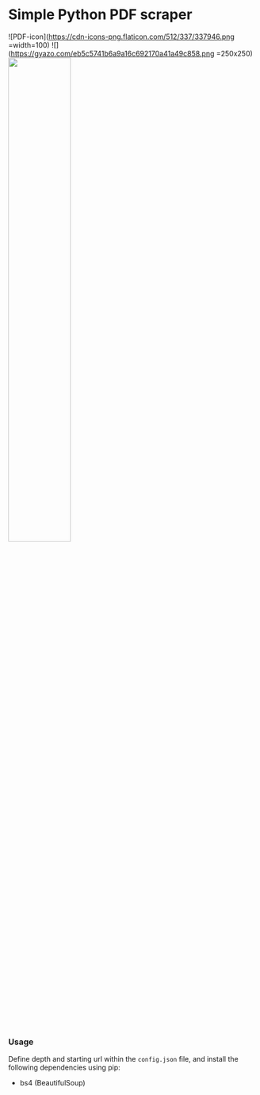 # Simple Python PDF scraper
![PDF-icon](https://cdn-icons-png.flaticon.com/512/337/337946.png =width=100)
![](https://gyazo.com/eb5c5741b6a9a16c692170a41a49c858.png =250x250)
<img src="(https://cdn-icons-png.flaticon.com/512/337/337946.png)"  width=50% height=50%>

### Usage
Define depth and starting url within the ```config.json``` file, and install the following dependencies using pip:
 - bs4 (BeautifulSoup)
